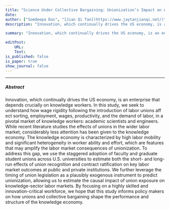 ```yaml
---
title: "Science Under Collective Bargaining: Unionization’s Impact on Academic Labor Markets and Research Productivity" 
date: 
author: ["Somdeepa Das", "[Jian Qi Tan](https://www.jaytanjianqi.net/)"]
description: "Innovation, which continually drives the US economy, is an enterprise that depends crucially on knowledge workers. In this study, we seek to understand how wage rigidity following the introduction of labor unions aff ect sorting, employment, wages, productivity, and the demand of labor, in a pivotal market of knowledge workers: academic scientists and engineers. While recent literature studies the effects of unions in the wider labor market, considerably less attention has been given to the knowledge economy. The knowledge economy is characterized by high labor mobility and significant heterogeneity in worker ability and effort, which are features that may amplify the labor market consequences of unionization. To address this gap, we use the staggered adoption of faculty and graduate student unions across U.S. universities to estimate both the short- and long-run effects of union recognition and contract ratification on key labor market outcomes at public and private institutions. We further leverage the timing of union legislation as a plausibly exogenous instrument to predict unionization, allowing us to estimate the causal impact of union exposure on knowledge-sector labor markets. By focusing on a highly skilled and innovation-critical workforce, we hope that this study informs policy makers on how unions and collective bargaining shape the performance and structure of the knowledge economy."

summary: "Innovation, which continually drives the US economy, is an enterprise that depends crucially on knowledge workers. In this study, we seek to understand how wage rigidity following the introduction of labor unions aff ect sorting, employment, wages, productivity, and the demand of labor, in a pivotal market of knowledge workers: academic scientists and engineers. While recent literature studies the effects of unions in the wider labor market, considerably less attention has been given to the knowledge economy. The knowledge economy is characterized by high labor mobility and significant heterogeneity in worker ability and effort, which are features that may amplify the labor market consequences of unionization. To address this gap, we use the staggered adoption of faculty and graduate student unions across U.S. universities to estimate both the short- and long-run effects of union recognition and contract ratification on key labor market outcomes at public and private institutions. We further leverage the timing of union legislation as a plausibly exogenous instrument to predict unionization, allowing us to estimate the causal impact of union exposure on knowledge-sector labor markets. By focusing on a highly skilled and innovation-critical workforce, we hope that this study informs policy makers on how unions and collective bargaining shape the performance and structure of the knowledge economy."

editPost:
    URL:
    Text:
is_published: false
is_paper: true
show_journal: false
---
```


---

##### Abstract

Innovation, which continually drives the US economy, is an enterprise that depends crucially on knowledge workers. In this study, we seek to understand how wage rigidity following the introduction of labor unions aff ect sorting, employment, wages, productivity, and the demand of labor, in a pivotal market of knowledge workers: academic scientists and engineers. While recent literature studies the effects of unions in the wider labor market, considerably less attention has been given to the knowledge economy. The knowledge economy is characterized by high labor mobility and significant heterogeneity in worker ability and effort, which are features that may amplify the labor market consequences of unionization. To address this gap, we use the staggered adoption of faculty and graduate student unions across U.S. universities to estimate both the short- and long-run effects of union recognition and contract ratification on key labor market outcomes at public and private institutions. We further leverage the timing of union legislation as a plausibly exogenous instrument to predict unionization, allowing us to estimate the causal impact of union exposure on knowledge-sector labor markets. By focusing on a highly skilled and innovation-critical workforce, we hope that this study informs policy makers on how unions and collective bargaining shape the performance and structure of the knowledge economy.